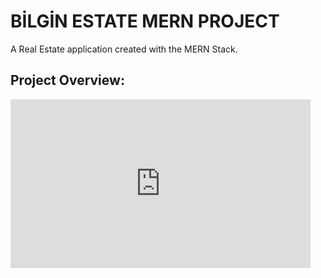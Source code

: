 # BİLGİN ESTATE MERN PROJECT

A Real Estate application created with the MERN Stack.

## Project Overview:

<iframe src="https://youtu.be/Kq0L7f8bTKQ" width="480" height="270" frameBorder="0" class="giphy-embed" allowFullScreen></iframe>
